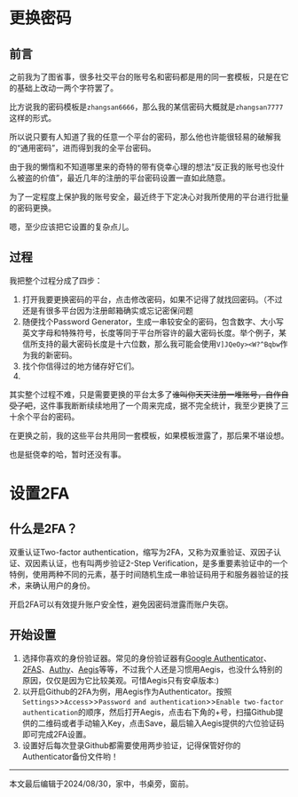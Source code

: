 # 更换密码
## 前言
之前我为了图省事，很多社交平台的账号名和密码都是用的同一套模板，只是在它的基础上改动一两个字符罢了。

比方说我的密码模板是`zhangsan6666`，那么我的某信密码大概就是`zhangsan7777`这样的形式。

所以说只要有人知道了我的任意一个平台的密码，那么他也许能很轻易的破解我的“通用密码”，进而得到我的全平台密码。

由于我的懒惰和不知道哪里来的奇特的带有侥幸心理的想法“反正我的账号也没什么被盗的价值”，最近几年的注册的平台密码设置一直如此随意。

为了一定程度上保护我的账号安全，最近终于下定决心对我所使用的平台进行批量的密码更换。

嗯，至少应该把它设置的复杂点儿。
## 过程
我把整个过程分成了四步：

1. 打开我要更换密码的平台，点击修改密码，如果不记得了就找回密码。（不过还是有很多平台因为注册邮箱确实或忘记密保问题
2. 随便找个Password Generator，生成一串较安全的密码，包含数字、大小写英文字母和特殊符号，长度等同于平台所容许的最大密码长度。举个例子，某信所支持的最大密码长度是十六位数，那么我可能会使用`V]JQeOy><W?^Bqbw`作为我的新密码。
3. 找个你信得过的地方储存好它们。
4. 
其实整个过程不难，只是需要更换的平台太多了~~谁叫你天天注册一堆账号，自作自受了吧~~，这件事我断断续续地用了一个周来完成，据不完全统计，我至少更换了三十余个平台的密码。

在更换之前，我的这些平台共用同一套模板，如果模板泄露了，那后果不堪设想。

也是挺侥幸的哈，暂时还没有事。
# 设置2FA

## 什么是2FA？
双重认证Two-factor authentication，缩写为2FA，又称为双重验证、双因子认证、双因素认证，也有叫两步验证2-Step Verification，是多重要素验证中的一个特例，使用两种不同的元素，基于时间随机生成一串验证码用于和服务器验证的技术，来确认用户的身份。

开启2FA可以有效提升账户安全性，避免因密码泄露而账户失窃。

## 开始设置
1. 选择你喜欢的身份验证器。常见的身份验证器有[Google Authenticator](https://play.google.com/store/apps/details?id=com.google.android.apps.authenticator2)、[2FAS](https://2fas.com/)、[Authy](https://authy.com/)、[Aegis](https://getaegis.app/)等等，不过我个人还是习惯用Aegis，也没什么特别的原因，仅仅是因为它比较美观。可惜Aegis只有安卓版本:)
3. 以开启Github的2FA为例，用Aegis作为Authenticator。按照`Settings`>>`Access`>>`Password and authentication`>>`Enable two-factor authentication`的顺序，然后打开Aegis，点击右下角的+号，扫描Github提供的二维码或者手动输入Key，点击Save，最后输入Aegis提供的六位验证码即可完成2FA设置。
4. 设置好后每次登录Github都需要使用两步验证，记得保管好你的Authenticator备份文件哟！
***
本文最后编辑于2024/08/30，家中，书桌旁，窗前。
<!-- ##{"script":"<script src='https://blog.meekdai.com/Gmeek/plugins/articletoc.js'></script>"}## -->